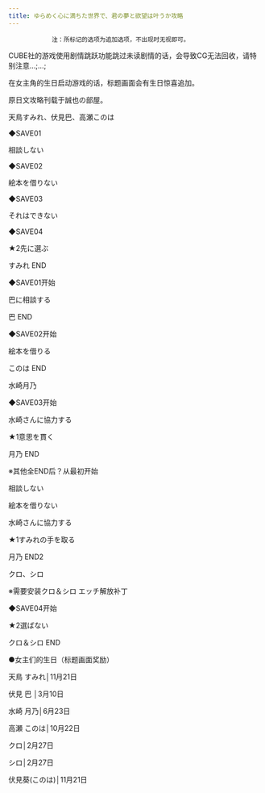 ```yaml
---
title: ゆらめく心に満ちた世界で、君の夢と欲望は叶うか攻略
---
```


                注：所标记的选项为追加选项，不出现时无视即可。

CUBE社的游戏使用剧情跳跃功能跳过未读剧情的话，会导致CG无法回收，请特别注意…;…;

在女主角的生日启动游戏的话，标题画面会有生日惊喜追加。

原日文攻略刊载于誠也の部屋。



天鳥すみれ、伏見巴、高瀬このは



◆SAVE01

相談しない

◆SAVE02

絵本を借りない

◆SAVE03

それはできない

◆SAVE04

★2先に選ぶ



すみれ END



◆SAVE01开始

巴に相談する



巴 END



◆SAVE02开始

絵本を借りる



このは END



水崎月乃



◆SAVE03开始

水崎さんに協力する

★1意思を貫く



月乃 END



※其他全END后？从最初开始

相談しない

絵本を借りない

水崎さんに協力する

★1すみれの手を取る



月乃 END2



クロ、シロ



※需要安装クロ＆シロ エッチ解放补丁

◆SAVE04开始

★2選ばない



クロ＆シロ END



●女主们的生日（标题画面奖励）

天鳥 すみれ│11月21日

伏見 巴 │3月10日

水崎 月乃│6月23日

高瀬 このは│10月22日

クロ│2月27日

シロ│2月27日

伏見葵(このは)│11月21日


              
